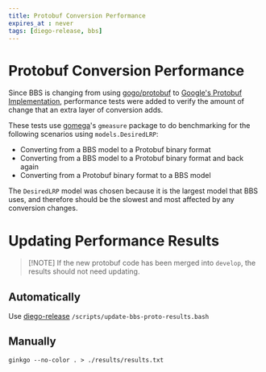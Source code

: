 ```yaml
---
title: Protobuf Conversion Performance
expires_at : never
tags: [diego-release, bbs]
---
```


# Protobuf Conversion Performance

Since BBS is changing from using [gogo/protobuf](https://github.com/gogo/protobuf) 
to [Google's Protobuf Implementation](https://google.golang.org/protobuf),
performance tests were added to verify the amount of change that an extra layer of conversion adds.

These tests use [gomega](https://github.com/onsi/gomega)'s `gmeasure` package to do 
benchmarking for the following scenarios using `models.DesiredLRP`:
 - Converting from a BBS model to a Protobuf binary format 
 - Converting from a BBS model to a Protobuf binary format and back again
 - Converting from a Protobuf binary format to a BBS model

The `DesiredLRP` model was chosen because it is the largest model that BBS uses, 
and therefore should be the slowest and most affected by any conversion changes.

# Updating Performance Results

> \[!NOTE\]
> If the new protobuf code has been merged into `develop`, the results should not need updating.

## Automatically

Use [diego-release](https://github.com/cloudfoundry/diego-release) `/scripts/update-bbs-proto-results.bash`

## Manually

`ginkgo --no-color . > ./results/results.txt`
